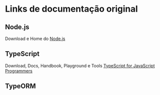 # Links de documentação original

## Node.js

Download e Home do [Node.js](http://nodejs.org)

## TypeScript

Download, Docs, Handbook, Playground e Tools [TypeScript for JavaScript Programmers](https://www.typescriptlang.org/)


## TypeORM


